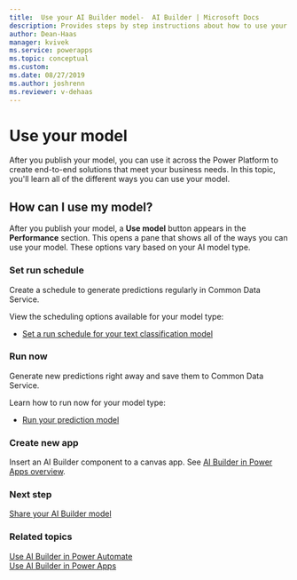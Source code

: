 ```yaml
---
title:  Use your AI Builder model-  AI Builder | Microsoft Docs
description: Provides steps by step instructions about how to use your model in AI Builder.
author: Dean-Haas
manager: kvivek
ms.service: powerapps
ms.topic: conceptual
ms.custom: 
ms.date: 08/27/2019
ms.author: joshrenn
ms.reviewer: v-dehaas
---
```


# Use your model

After you publish your model, you can use it across the Power Platform to create end-to-end solutions that meet your business needs. In this topic, you'll learn all of the different ways you can use your model.

## How can I use my model?

After you publish your model, a **Use model** button appears in the **Performance** section. This opens a pane that shows all of the ways you can use your model. These options vary based on your AI model type.

### Set run schedule

Create a schedule to generate predictions regularly in Common Data Service.

View the scheduling options available for your model type:

* [Set a run schedule for your text classification model](/ai-builder/text-classification-model-use-tags#set-run-schedule-on-common-data-service)

### Run now

Generate new predictions right away and save them to Common Data Service.

Learn how to run now for your model type:

* [Run your prediction model](/ai-builder/prediction-train-model#prediction-run)

### Create new app

Insert an AI Builder component to a canvas app. See [AI Builder in Power Apps overview](use-in-powerapps-overview.md).

### Next step

[Share your AI Builder model](share-model.md)

### Related topics

[Use AI Builder in Power Automate](use-in-flow-overview.md) <br>
[Use AI Builder in Power Apps](use-in-powerapps-overview.md)
